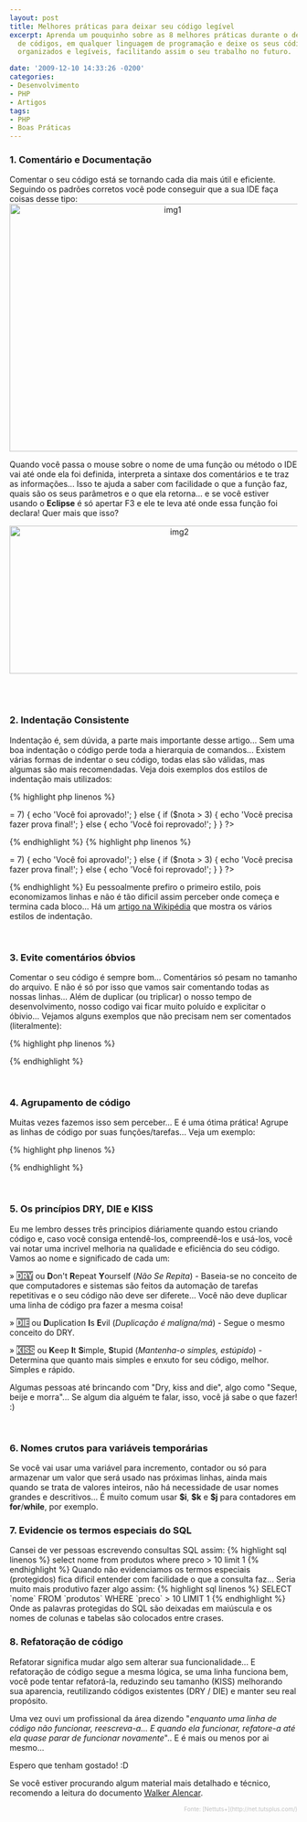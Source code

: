 ```yaml
---
layout: post
title: Melhores práticas para deixar seu código legível
excerpt: Aprenda um pouquinho sobre as 8 melhores práticas durante o desenvolvimento
  de códigos, em qualquer linguagem de programação e deixe os seus códigos mais limpos,
  organizados e legíveis, facilitando assim o seu trabalho no futuro.

date: '2009-12-10 14:33:26 -0200'
categories:
- Desenvolvimento
- PHP
- Artigos
tags:
- PHP
- Boas Práticas
---
```

<h3>1. Comentário e Documentação</h3>
Comentar o seu código está se tornando cada dia mais útil e eficiente. Seguindo os padrões corretos você pode conseguir que a sua IDE faça coisas desse tipo:

<center><img class="aligncenter size-full wp-image-657" title="img1" src="http://blog.thiagobelem.net/arquivos/2009/12/img1.jpg" alt="img1" width="555" height="434" /></center>

Quando você passa o mouse sobre o nome de uma função ou método o IDE vai até onde ela foi definida, interpreta a sintaxe dos comentários e te traz as informações... Isso te ajuda a saber com facilidade o que a função faz, quais são os seus parâmetros e o que ela retorna... e se você estiver usando o <strong>Eclipse</strong> é só apertar F3 e ele te leva até onde essa função foi declara! Quer mais que isso?

<center><img class="aligncenter size-full wp-image-658" title="img2" src="http://blog.thiagobelem.net/arquivos/2009/12/img2.jpg" alt="img2" width="579" height="259" /></center>

<br/><br/>

<h3>2. Indentação Consistente</h3>
Indentação é, sem dúvida, a parte mais importante desse artigo... Sem uma boa indentação o código perde toda a hierarquia de comandos... Existem várias formas de indentar o seu código, todas elas são válidas, mas algumas são mais recomendadas. Veja dois exemplos dos estilos de indentação mais utilizados:


{% highlight php linenos %}
<?php

if ($nota >= 7) {
	echo 'Você foi aprovado!';
} else {
	if ($nota > 3) {
		echo 'Você precisa fazer prova final!';
	} else {
		echo 'Você foi reprovado!';
	}
}

?>
{% endhighlight %}
{% highlight php linenos %}
<?php

if ($nota >= 7)
{
	echo 'Você foi aprovado!';
}
else
{
	if ($nota > 3)
	{
		echo 'Você precisa fazer prova final!';
	}
	else
	{
		echo 'Você foi reprovado!';
	}
}

?>
{% endhighlight %}
Eu pessoalmente prefiro o primeiro estilo, pois economizamos linhas e não é tão dificil assim perceber onde começa e termina cada bloco... Há um [artigo na Wikipédia](http://en.wikipedia.org/wiki/Indent_style) que mostra os vários estilos de indentação.

<br/>

<h3>3. Evite comentários óbvios</h3>
Comentar o seu código é sempre bom... Comentários só pesam no tamanho do arquivo. E não é só por isso que vamos sair comentando todas as nossas linhas... Além de duplicar (ou triplicar) o nosso tempo de desenvolvimento, nosso codigo vai ficar muito poluído e explicitar o óbivio... Vejamos alguns exemplos que não precisam nem ser comentados (literalmente):


{% highlight php linenos %}
<?php

// Se o $nome for igual a Thiago
if ($nome == 'Thiago')  {
	// Exibe uma mensagem de boas vindas
	echo 'Olá Thiago!';
	// Calcula a idade da pessoa
	$idade = calculaIdade($nome);
}

?>
{% endhighlight %}

<br/>

<h3>4. Agrupamento de código</h3>
Muitas vezes fazemos isso sem perceber... E é uma ótima prática! Agrupe as linhas de código por suas funções/tarefas... Veja um exemplo:


{% highlight php linenos %}
<?php

// Lista os produtos em destaque
$sql = "SELECT * FROM `produtos` WHERE `destaque` = 1";
$query = mysql_query($sql);
while ($produto = mysql_fetch_assoc($query)) {
	echo $produto['nome'] . '';
}

// Lista o apelido dos usuários online
$sql = "SELECT `apelido` FROM `usuarios` WHERE `online` = 1";
$query = mysql_query($sql);
while ($usuario = mysql_fetch_assoc($query)) {
	echo '»' . $usuario['apelido'] . '';
}

?>
{% endhighlight %}

<br/>

<h3>5. Os princípios DRY, DIE e KISS</h3>
Eu me lembro desses três principios diáriamente quando estou criando código e, caso você consiga entendê-los, compreendê-los e usá-los, você vai notar uma incrivel melhoria na qualidade e eficiência do seu código. Vamos ao nome e significado de cada um:

» <strong style="background: gray; color: white">DRY</strong> ou <strong>D</strong>on't <strong>R</strong>epeat <strong>Y</strong>ourself (<em>Não Se Repita</em>) - Baseia-se no conceito de que computadores e sistemas são feitos da automação de tarefas repetitivas e o seu código não deve ser diferete... Você não deve duplicar uma linha de código pra fazer a mesma coisa!

» <strong style="background: gray; color: white">DIE</strong> ou <strong>D</strong>uplication <strong>I</strong>s <strong>E</strong>vil (<em>Duplicação é malígna/má</em>) - Segue o mesmo conceito do DRY.

» <strong style="background: gray; color: white">KISS</strong> ou <strong>K</strong>eep <strong>I</strong>t <strong>S</strong>imple, <strong>S</strong>tupid (<em>Mantenha-o simples, estúpido</em>) - Determina que quanto mais simples e enxuto for seu código, melhor. Simples e rápido.

Algumas pessoas até brincando com "Dry, kiss and die", algo como "Seque, beije e morra"... Se algum dia alguém te falar, isso, você já sabe o que fazer! :)

<br/>

<h3>6. Nomes crutos para variáveis temporárias</h3>
Se você vai usar uma variável para incremento, contador ou só para armazenar um valor que será usado nas próximas linhas, ainda mais quando se trata de valores inteiros, não há necessidade de usar nomes grandes e descritivos... É muito comum usar <strong>$i</strong>, <strong>$k</strong> e <strong>$j</strong> para contadores em <strong>for</strong>/<strong>while</strong>, por exemplo.

<br/>

<h3>7. Evidencie os termos especiais do SQL</h3>
Cansei de ver pessoas escrevendo consultas SQL assim:
{% highlight sql linenos %}
select nome from produtos where preco > 10 limit 1
{% endhighlight %}
Quando não evidenciamos os termos especiais (protegidos) fica dificil entender com facilidade o que a consulta faz... Seria muito mais produtivo fazer algo assim:
{% highlight sql linenos %}
SELECT `nome` FROM `produtos` WHERE `preco` > 10 LIMIT 1
{% endhighlight %}
Onde as palavras protegidas do SQL são deixadas em maiúscula e os nomes de colunas e tabelas são colocados entre crases.

<br/>

<h3>8. Refatoração de código</h3>
Refatorar significa mudar algo sem alterar sua funcionalidade... E refatoração de código segue a mesma lógica, se uma linha funciona bem, você pode tentar refatorá-la, reduzindo seu tamanho (KISS) melhorando sua aparencia, reutilizando códigos existentes (DRY / DIE) e manter seu real propósito.

Uma vez ouvi um profissional da área dizendo "<em>enquanto uma linha de código não funcionar, reescreva-a... E quando ela funcionar, refatore-a até ela quase parar de funcionar novamente</em>".. E é mais ou menos por ai mesmo...

Espero que tenham gostado! :D

Se você estiver procurando algum material mais detalhado e técnico, recomendo a leitura do documento [Walker Alencar](http://blog.walkeralencar.com).

<p style="font-size: 10px; text-align: right; color: silver">Fonte: [Nettuts+](http://net.tutsplus.com/)

